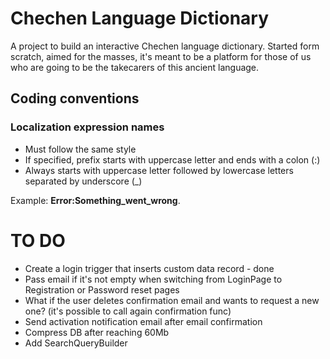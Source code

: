 # Chechen Language Dictionary

A project to build an interactive Chechen language dictionary. Started form scratch, aimed for the masses, it's meant to be a platform for those of us who are going to be the takecarers of this ancient language.

## Coding conventions

### Localization expression names


 - Must follow the same style
 - If specified, prefix starts with uppercase letter and ends with a colon (:)
 - Always starts with uppercase letter followed by lowercase letters separated by underscore (_)

Example: **Error:Something_went_wrong**.

# TO DO

- Create a login trigger that inserts custom data record - done
- Pass email if it's not empty when switching from LoginPage to Registration or Password reset pages
- What if the user deletes confirmation email and wants to request a new one?
	(it's possible to call again confirmation func)
- Send activation notification email after email confirmation
- Compress DB after reaching 60Mb
- Add SearchQueryBuilder